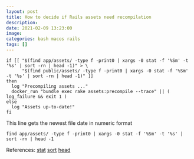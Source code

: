 ```yaml
---
layout: post
title: How to decide if Rails assets need recompilation
description: 
date: 2021-02-09 13:23:00
image: 
categories: bash macos rails
tags: []
---
```


    if [[ "$(find app/assets/ -type f -print0 | xargs -0 stat -f '%Sm' -t '%s' | sort -rn | head -1)" > \
          "$(find public/assets/ -type f -print0 | xargs -0 stat -f '%Sm' -t '%s' | sort -rn | head -1)" ]]
    then
      log "Precompiling assets ..."
      docker_run "bundle exec rake assets:precompile --trace" || ( log_failure && exit 1 )
    else
      log "Assets up-to-date!"
    fi


This line gets the newest file date in numeric format

    find app/assets/ -type f -print0 | xargs -0 stat -f '%Sm' -t '%s' | sort -rn | head -1

References: [stat](https://ss64.com/bash/stat.html) [sort](https://ss64.com/osx/sort.html) [head](https://ss64.com/osx/head.html)
